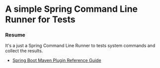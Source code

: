 # A simple Spring Command Line Runner for Tests

### Resume

It's a just a Spring Command Line Runner to tests system commands and collect the results.

- [Spring Boot Maven Plugin Reference Guide](https://docs.spring.io/spring-boot/docs/2.1.9.RELEASE/maven-plugin/)
